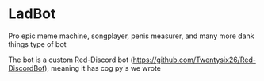 # LadBot
Pro epic meme machine, songplayer, penis measurer, and many more dank things type of bot

The bot is a custom Red-Discord bot (https://github.com/Twentysix26/Red-DiscordBot), meaning it has cog py's we wrote

